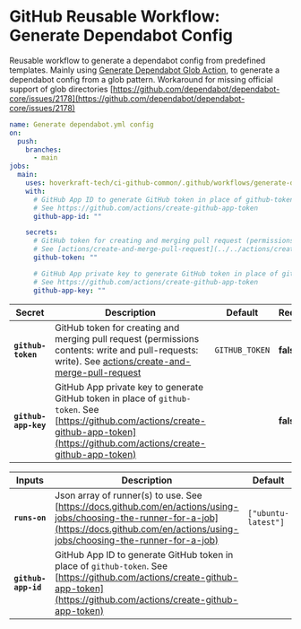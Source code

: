 <!-- start branding -->
<!-- end branding -->
<!-- start title -->

# GitHub Reusable Workflow: Generate Dependabot Config

<!-- end title -->
<!-- start badges -->
<!-- end badges -->
<!-- start description -->

Reusable workflow to generate a dependabot config from predefined templates.
Mainly using [Generate Dependabot Glob Action](https://github.com/marketplace/actions/generate-dependabot-glob), to generate a dependabot config from a glob pattern.
Workaround for missing official support of glob directories [https://github.com/dependabot/dependabot-core/issues/2178](https://github.com/dependabot/dependabot-core/issues/2178)

<!-- end description -->
<!-- start contents -->
<!-- end contents -->
<!-- start usage -->

```yaml
name: Generate dependabot.yml config
on:
  push:
    branches:
      - main
jobs:
  main:
    uses: hoverkraft-tech/ci-github-common/.github/workflows/generate-dependabot-config.yml@0.13.0
    with:
      # GitHub App ID to generate GitHub token in place of github-token.
      # See https://github.com/actions/create-github-app-token
      github-app-id: ""

    secrets:
      # GitHub token for creating and merging pull request (permissions contents: write and pull-requests: write).
      # See [actions/create-and-merge-pull-request](../../actions/create-and-merge-pull-request)
      github-token: ""

      # GitHub App private key to generate GitHub token in place of github-token.
      # See https://github.com/actions/create-github-app-token
      github-app-key: ""
```

<!-- end usage -->
<!-- start secrets -->

| **Secret**                      | **Description**                                                                                                                                                                                     | **Default**               | **Required** |
| ------------------------------- | --------------------------------------------------------------------------------------------------------------------------------------------------------------------------------------------------- | ------------------------- | ------------ |
| **<code>github-token</code>**   | GitHub token for creating and merging pull request (permissions contents: write and pull-requests: write). See [actions/create-and-merge-pull-request](../../actions/create-and-merge-pull-request) | <code>GITHUB_TOKEN</code> | **false**    |
| **<code>github-app-key</code>** | GitHub App private key to generate GitHub token in place of <code>github-token</code>. See [https://github.com/actions/create-github-app-token](https://github.com/actions/create-github-app-token) | <code></code>             | **false**    |

<!-- end secrets -->
<!-- start inputs -->

| **Inputs**                     | **Description**                                                                                                                                                                                | **Default**                    | **Required** |
| ------------------------------ | ---------------------------------------------------------------------------------------------------------------------------------------------------------------------------------------------- | ------------------------------ | ------------ |
| **<code>runs-on</code>**       | Json array of runner(s) to use. See [https://docs.github.com/en/actions/using-jobs/choosing-the-runner-for-a-job](https://docs.github.com/en/actions/using-jobs/choosing-the-runner-for-a-job) | <code>["ubuntu-latest"]</code> | **false**    |
| **<code>github-app-id</code>** | GitHub App ID to generate GitHub token in place of <code>github-token</code>. See [https://github.com/actions/create-github-app-token](https://github.com/actions/create-github-app-token)     | <code></code>                  | **false**    |

<!-- end inputs -->

<!-- start outputs -->
<!-- end outputs -->
<!-- start [.github/ghadocs/examples/] -->
<!-- end [.github/ghadocs/examples/] -->
